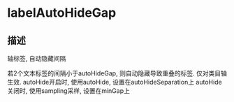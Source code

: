 # labelAutoHideGap
## 描述
轴标签, 自动隐藏间隔

若2个文本标签的间隔小于autoHideGap, 则自动隐藏导致重叠的标签. 仅对类目轴生效.
autoHide开启时, 使用autoHide, 设置在autoHideSeparation上
autoHide关闭时, 使用sampling采样, 设置在minGap上
